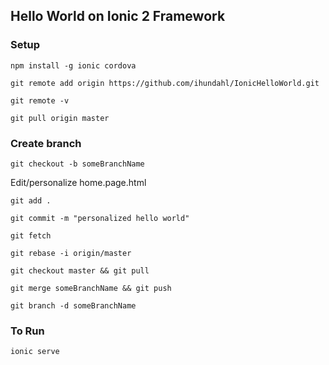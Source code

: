 ## Hello World on Ionic 2 Framework

### Setup

`npm install -g ionic cordova`

`git remote add origin https://github.com/ihundahl/IonicHelloWorld.git`

`git remote -v`

`git pull origin master`

### Create branch

`git checkout -b someBranchName` 

Edit/personalize home.page.html

`git add .`

`git commit -m "personalized hello world"`

`git fetch`

`git rebase -i origin/master`

`git checkout master && git pull`

`git merge someBranchName && git push`

`git branch -d someBranchName`

### To Run

`ionic serve`
